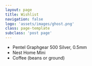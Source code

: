 ```yaml
---
layout: page
title: Wishlist
navigation: false
logo: 'assets/images/ghost.png'
class: page-template
subclass: 'post page'
---
```


<p>
  <ul>
	<li>Pentel Graphgear 500 Silver, 0.5mm</li>
	<li>Nest Home Mini</li>
	<li>Coffee (beans or ground)</li>
  </ul>
</p>
